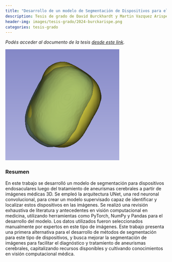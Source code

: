 ```yaml
---
title: "Desarrollo de un modelo de Segmentación de Dispositivos para el Tratamiento de Aneurismas Cerebrales a partir de Imágenes Médicas 3D"
description: Tesis de grado de David Burckhardt y Martin Vazquez Arispe, dirigida por el Dr. Ignacio Larrabide y por Romina Muñoz
header-img: images/tesis-grado/2024-burckarispe.png
categories: tesis-grado
---
```

*Podés acceder al documento de la tesis [desde este link](https://www.ridaa.unicen.edu.ar/items/...).*


<div class="image-post-container">
    <img src="/images/tesis-grado/2024-BurckArispe.png"/>
</div>

### Resumen

En este trabajo se desarrolló un modelo de segmentación para dispositivos endosaculares luego del tratamiento de aneurismas cerebrales a partir de imágenes médicas 3D.
Se empleó la arquitectura UNet, una red neuronal convolucional, para crear un modelo supervisado capaz de identificar y localizar estos dispositivos en las imágenes. 
Se realizó una revisión exhaustiva de literatura y antecedentes en visión computacional en medicina, utilizando herramientas como PyTorch, NumPy y Pandas para el desarrollo del modelo.
Los datos utilizados fueron seleccionados manualmente por expertos en este tipo de imágenes.
Este trabajo presenta una primera alternativa para el desarrollo de métodos de segmentación para este tipo de dispositivos, y busca mejorar la segmentación de imágenes para facilitar el diagnóstico y tratamiento de aneurismas cerebrales, capitalizando recursos disponibles y cultivando conocimientos en visión computacional médica.
